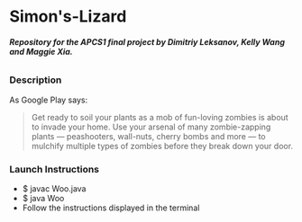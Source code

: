 # Simon's-Lizard

###### _**Repository for the APCS1 final project by Dimitriy Leksanov, Kelly Wang and Maggie Xia.**_
 
### Description

As Google Play says:

> Get ready to soil your plants as a mob of fun-loving zombies is about to invade your home. Use your arsenal of many zombie-zapping plants — peashooters, wall-nuts, cherry bombs and more — to mulchify multiple types of zombies before they break down your door. 


### Launch Instructions

* $ javac Woo.java
* $ java Woo
* Follow the instructions displayed in the terminal	
